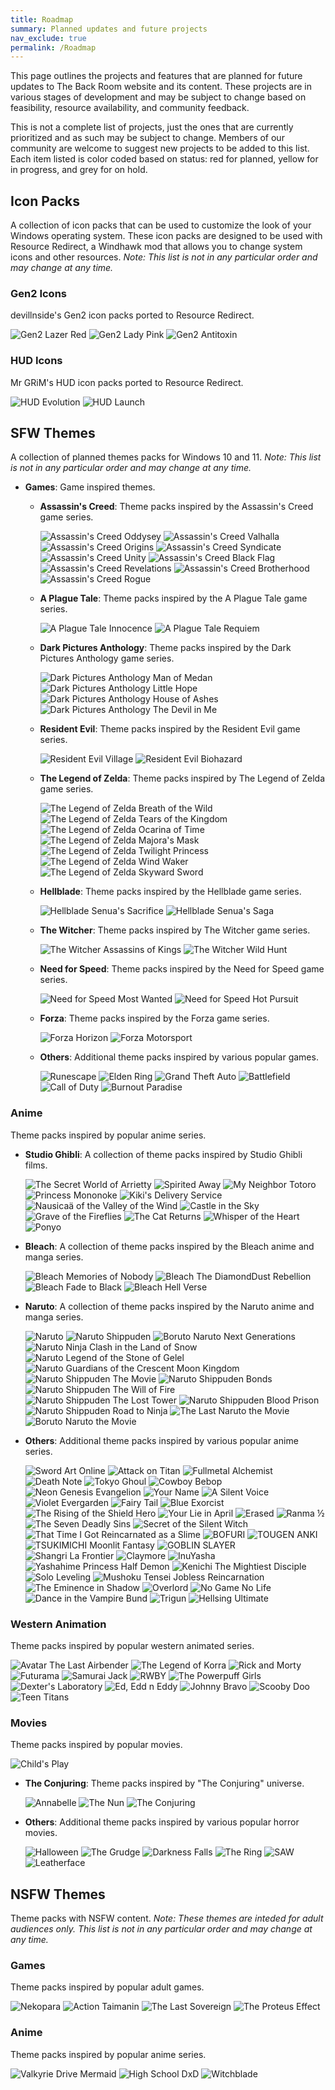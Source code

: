 ```yaml
---
title: Roadmap
summary: Planned updates and future projects
nav_exclude: true
permalink: /Roadmap
---
```


This page outlines the projects and features that are planned for future updates to The Back Room website and its content. These projects are in various stages of development and may be subject to change based on feasibility, resource availability, and community feedback.

This is not a complete list of projects, just the ones that are currently prioritized and as such may be subject to change. Members of our community are welcome to suggest new projects to be added to this list. Each item listed is color coded based on status: red for planned, yellow for in progress, and grey for on hold.

## Icon Packs

A collection of icon packs that can be used to customize the look of your Windows operating system. These icon packs are designed to be used with Resource Redirect, a Windhawk mod that allows you to change system icons and other resources. *Note: This list is not in any particular order and may change at any time.*

### Gen2 Icons

devillnside's Gen2 icon packs ported to Resource Redirect.

  ![Gen2 Lazer Red](https://img.shields.io/badge/Gen2%20Lazer%20Red-black?style=for-the-badge&logo=statuspal&logoColor=white&logoSize=auto&labelColor=grey&color=black&cacheSeconds=3600) 
  ![Gen2 Lady Pink](https://img.shields.io/badge/Gen2%20Lady%20Pink-black?style=for-the-badge&logo=statuspal&logoColor=white&logoSize=auto&labelColor=grey&color=black&cacheSeconds=3600) 
  ![Gen2 Antitoxin](https://img.shields.io/badge/Gen2%20Antitoxin-black?style=for-the-badge&logo=statuspal&logoColor=white&logoSize=auto&labelColor=grey&color=black&cacheSeconds=3600) 
  
### HUD Icons

Mr GRiM's HUD icon packs ported to Resource Redirect.

  ![HUD Evolution](https://img.shields.io/badge/HUD%20Evolution-black?style=for-the-badge&logo=statuspal&logoColor=white&logoSize=auto&labelColor=grey&color=black&cacheSeconds=3600) 
  ![HUD Launch](https://img.shields.io/badge/HUD%20Launch-black?style=for-the-badge&logo=statuspal&logoColor=white&logoSize=auto&labelColor=grey&color=black&cacheSeconds=3600) 

## SFW Themes

A collection of planned themes packs for Windows 10 and 11. *Note: This list is not in any particular order and may change at any time.*
  
- **Games**: Game inspired themes.
    
  - **Assassin's Creed**: Theme packs inspired by the Assassin's Creed game series.

    ![Assassin's Creed Oddysey](https://img.shields.io/badge/Assassin's%20Creed%20Odyssey-black?style=for-the-badge&logo=statuspal&logoColor=white&logoSize=auto&labelColor=grey&color=black&cacheSeconds=3600) 
    ![Assassin's Creed Valhalla](https://img.shields.io/badge/Assassin's%20Creed%20Valhalla-black?style=for-the-badge&logo=statuspal&logoColor=white&logoSize=auto&labelColor=grey&color=black&cacheSeconds=3600) 
    ![Assassin's Creed Origins](https://img.shields.io/badge/Assassin's%20Creed%20Origins-black?style=for-the-badge&logo=statuspal&logoColor=white&logoSize=auto&labelColor=grey&color=black&cacheSeconds=3600) 
    ![Assassin's Creed Syndicate](https://img.shields.io/badge/Assassin's%20Creed%20Syndicate-black?style=for-the-badge&logo=statuspal&logoColor=white&logoSize=auto&labelColor=grey&color=black&cacheSeconds=3600) 
    ![Assassin's Creed Unity](https://img.shields.io/badge/Assassin's%20Creed%20Unity-black?style=for-the-badge&logo=statuspal&logoColor=white&logoSize=auto&labelColor=grey&color=black&cacheSeconds=3600) 
    ![Assassin's Creed Black Flag](https://img.shields.io/badge/Assassin's%20Creed%20Black%20Flag-black?style=for-the-badge&logo=statuspal&logoColor=white&logoSize=auto&labelColor=grey&color=black&cacheSeconds=3600) 
    ![Assassin's Creed Revelations](https://img.shields.io/badge/Assassin's%20Creed%20Revelations-black?style=for-the-badge&logo=statuspal&logoColor=white&logoSize=auto&labelColor=grey&color=black&cacheSeconds=3600) 
    ![Assassin's Creed Brotherhood](https://img.shields.io/badge/Assassin's%20Creed%20Brotherhood-black?style=for-the-badge&logo=statuspal&logoColor=white&logoSize=auto&labelColor=grey&color=black&cacheSeconds=3600) 
    ![Assassin's Creed Rogue](https://img.shields.io/badge/Assassin's%20Creed%20Rogue-black?style=for-the-badge&logo=statuspal&logoColor=white&logoSize=auto&labelColor=grey&color=black&cacheSeconds=3600)

  - **A Plague Tale**: Theme packs inspired by the A Plague Tale game series.

    ![A Plague Tale Innocence](https://img.shields.io/badge/A%20Plague%20Tale%20Innocence-black?style=for-the-badge&logo=statuspal&logoColor=white&logoSize=auto&labelColor=red&color=black&cacheSeconds=3600) 
    ![A Plague Tale Requiem](https://img.shields.io/badge/A%20Plague%20Tale%20Requiem-black?style=for-the-badge&logo=statuspal&logoColor=white&logoSize=auto&labelColor=red&color=black&cacheSeconds=3600)

  - **Dark Pictures Anthology**: Theme packs inspired by the Dark Pictures Anthology game series.

    ![Dark Pictures Anthology Man of Medan](https://img.shields.io/badge/Dark%20Pictures%20Anthology%20Man%20of%20Medan-black?style=for-the-badge&logo=statuspal&logoColor=white&logoSize=auto&labelColor=red&color=black&cacheSeconds=3600) 
    ![Dark Pictures Anthology Little Hope](https://img.shields.io/badge/Dark%20Pictures%20Anthology%20Little%20Hope-black?style=for-the-badge&logo=statuspal&logoColor=white&logoSize=auto&labelColor=red&color=black&cacheSeconds=3600) 
    ![Dark Pictures Anthology House of Ashes](https://img.shields.io/badge/Dark%20Pictures%20Anthology%20House%20of%20Ashes-black?style=for-the-badge&logo=statuspal&logoColor=white&logoSize=auto&labelColor=red&color=black&cacheSeconds=3600) 
    ![Dark Pictures Anthology The Devil in Me](https://img.shields.io/badge/Dark%20Pictures%20Anthology%20The%20Devil%20in%20Me-black?style=for-the-badge&logo=statuspal&logoColor=white&logoSize=auto&labelColor=red&color=black&cacheSeconds=3600) 

  - **Resident Evil**: Theme packs inspired by the Resident Evil game series.

    ![Resident Evil Village](https://img.shields.io/badge/Resident%20Evil%20Village-black?style=for-the-badge&logo=statuspal&logoColor=white&logoSize=auto&labelColor=grey&color=black&cacheSeconds=3600) 
    ![Resident Evil Biohazard](https://img.shields.io/badge/Resident%20Evil%20Biohazard-black?style=for-the-badge&logo=statuspal&logoColor=white&logoSize=auto&labelColor=grey&color=black&cacheSeconds=3600) 

  - **The Legend of Zelda**: Theme packs inspired by The Legend of Zelda game series.

    ![The Legend of Zelda Breath of the Wild](https://img.shields.io/badge/The%20Legend%20of%20Zelda%20Breath%20of%20the%20Wild-black?style=for-the-badge&logo=statuspal&logoColor=white&logoSize=auto&labelColor=red&color=black&cacheSeconds=3600) 
    ![The Legend of Zelda Tears of the Kingdom](https://img.shields.io/badge/The%20Legend%20of%20Zelda%20Tears%20of%20the%20Kingdom-black?style=for-the-badge&logo=statuspal&logoColor=white&logoSize=auto&labelColor=red&color=black&cacheSeconds=3600) 
    ![The Legend of Zelda Ocarina of Time](https://img.shields.io/badge/The%20Legend%20of%20Zelda%20Ocarina%20of%20Time-black?style=for-the-badge&logo=statuspal&logoColor=white&logoSize=auto&labelColor=grey&color=black&cacheSeconds=3600) 
    ![The Legend of Zelda Majora's Mask](https://img.shields.io/badge/The%20Legend%20of%20Zelda%20Majora's%20Mask-black?style=for-the-badge&logo=statuspal&logoColor=white&logoSize=auto&labelColor=grey&color=black&cacheSeconds=3600) 
    ![The Legend of Zelda Twilight Princess](https://img.shields.io/badge/The%20Legend%20of%20Zelda%20Twilight%20Princess-black?style=for-the-badge&logo=statuspal&logoColor=white&logoSize=auto&labelColor=grey&color=black&cacheSeconds=3600) 
    ![The Legend of Zelda Wind Waker](https://img.shields.io/badge/The%20Legend%20of%20Zelda%20Wind%20Waker-black?style=for-the-badge&logo=statuspal&logoColor=white&logoSize=auto&labelColor=grey&color=black&cacheSeconds=3600) 
    ![The Legend of Zelda Skyward Sword](https://img.shields.io/badge/The%20Legend%20of%20Zelda%20Skyward%20Sword-black?style=for-the-badge&logo=statuspal&logoColor=white&logoSize=auto&labelColor=grey&color=black&cacheSeconds=3600) 


  - **Hellblade**: Theme packs inspired by the Hellblade game series.

    ![Hellblade Senua's Sacrifice](https://img.shields.io/badge/Hellblade%20Senua's%20Sacrifice-black?style=for-the-badge&logo=statuspal&logoColor=white&logoSize=auto&labelColor=grey&color=black&cacheSeconds=3600) 
    ![Hellblade Senua's Saga](https://img.shields.io/badge/Hellblade%20Senua's%20Saga-black?style=for-the-badge&logo=statuspal&logoColor=white&logoSize=auto&labelColor=grey&color=black&cacheSeconds=3600)

  - **The Witcher**: Theme packs inspired by The Witcher game series.

    ![The Witcher Assassins of Kings](https://img.shields.io/badge/The%20Witcher%20Assassins%20of%20Kings-black?style=for-the-badge&logo=statuspal&logoColor=white&logoSize=auto&labelColor=grey&color=black&cacheSeconds=3600) 
    ![The Witcher Wild Hunt](https://img.shields.io/badge/The%20Witcher%20Wild%20Hunt-black?style=for-the-badge&logo=statuspal&logoColor=white&logoSize=auto&labelColor=grey&color=black&cacheSeconds=3600) 

  - **Need for Speed**: Theme packs inspired by the Need for Speed game series.

    ![Need for Speed Most Wanted](https://img.shields.io/badge/Need%20for%20Speed%20Most%20Wanted-black?style=for-the-badge&logo=statuspal&logoColor=white&logoSize=auto&labelColor=grey&color=black&cacheSeconds=3600) 
    ![Need for Speed Hot Pursuit](https://img.shields.io/badge/Need%20for%20Speed%20Hot%20Pursuit-black?style=for-the-badge&logo=statuspal&logoColor=white&logoSize=auto&labelColor=grey&color=black&cacheSeconds=3600) 

  - **Forza**: Theme packs inspired by the Forza game series.

    ![Forza Horizon](https://img.shields.io/badge/Forza%20Horizon-black?style=for-the-badge&logo=statuspal&logoColor=white&logoSize=auto&labelColor=grey&color=black&cacheSeconds=3600) 
    ![Forza Motorsport](https://img.shields.io/badge/Forza%20Motorsport-black?style=for-the-badge&logo=statuspal&logoColor=white&logoSize=auto&labelColor=grey&color=black&cacheSeconds=3600) 

  - **Others**: Additional theme packs inspired by various popular games.

    ![Runescape](https://img.shields.io/badge/Runescape-black?style=for-the-badge&logo=statuspal&logoColor=white&logoSize=auto&labelColor=grey&color=black&cacheSeconds=3600) 
    ![Elden Ring](https://img.shields.io/badge/Elden%20Ring-black?style=for-the-badge&logo=statuspal&logoColor=white&logoSize=auto&labelColor=grey&color=black&cacheSeconds=3600) 
    ![Grand Theft Auto](https://img.shields.io/badge/Grand%20Theft%20Auto-black?style=for-the-badge&logo=statuspal&logoColor=white&logoSize=auto&labelColor=grey&color=black&cacheSeconds=3600) 
    ![Battlefield](https://img.shields.io/badge/Battlefield-black?style=for-the-badge&logo=statuspal&logoColor=white&logoSize=auto&labelColor=grey&color=black&cacheSeconds=3600) 
    ![Call of Duty](https://img.shields.io/badge/Call%20of%20Duty-black?style=for-the-badge&logo=statuspal&logoColor=white&logoSize=auto&labelColor=grey&color=black&cacheSeconds=3600) 
    ![Burnout Paradise](https://img.shields.io/badge/Burnout%20Paradise-black?style=for-the-badge&logo=statuspal&logoColor=white&logoSize=auto&labelColor=grey&color=black&cacheSeconds=3600) 

### Anime

Theme packs inspired by popular anime series.

- **Studio Ghibli**: A collection of theme packs inspired by Studio Ghibli films.
        
  ![The Secret World of Arrietty](https://img.shields.io/badge/The%20Secret%20World%20of%20Arrietty-black?style=for-the-badge&logo=statuspal&logoColor=white&logoSize=auto&labelColor=red&color=black&cacheSeconds=3600) 
  ![Spirited Away](https://img.shields.io/badge/Spirited%20Away-black?style=for-the-badge&logo=statuspal&logoColor=white&logoSize=auto&labelColor=red&color=black&cacheSeconds=3600) 
  ![My Neighbor Totoro](https://img.shields.io/badge/My%20Neighbor%20Totoro-black?style=for-the-badge&logo=statuspal&logoColor=white&logoSize=auto&labelColor=red&color=black&cacheSeconds=3600) 
  ![Princess Mononoke](https://img.shields.io/badge/Princess%20Mononoke-black?style=for-the-badge&logo=statuspal&logoColor=white&logoSize=auto&labelColor=red&color=black&cacheSeconds=3600) 
  ![Kiki's Delivery Service](https://img.shields.io/badge/Kiki's%20Delivery%20Service-black?style=for-the-badge&logo=statuspal&logoColor=white&logoSize=auto&labelColor=red&color=black&cacheSeconds=3600) 
  ![Nausicaä of the Valley of the Wind](https://img.shields.io/badge/Nausicaä%20of%20the%20Valley%20of%20the%20Wind-black?style=for-the-badge&logo=statuspal&logoColor=white&logoSize=auto&labelColor=red&color=black&cacheSeconds=3600) 
  ![Castle in the Sky](https://img.shields.io/badge/Castle%20in%20the%20Sky-black?style=for-the-badge&logo=statuspal&logoColor=white&logoSize=auto&labelColor=red&color=black&cacheSeconds=3600) 
  ![Grave of the Fireflies](https://img.shields.io/badge/Grave%20of%20the%20Fireflies-black?style=for-the-badge&logo=statuspal&logoColor=white&logoSize=auto&labelColor=red&color=black&cacheSeconds=3600) 
  ![The Cat Returns](https://img.shields.io/badge/The%20Cat%20Returns-black?style=for-the-badge&logo=statuspal&logoColor=white&logoSize=auto&labelColor=red&color=black&cacheSeconds=3600) 
  ![Whisper of the Heart](https://img.shields.io/badge/Whisper%20of%20the%20Heart-black?style=for-the-badge&logo=statuspal&logoColor=white&logoSize=auto&labelColor=red&color=black&cacheSeconds=3600) 
  ![Ponyo](https://img.shields.io/badge/Ponyo-black?style=for-the-badge&logo=statuspal&logoColor=white&logoSize=auto&labelColor=red&color=black&cacheSeconds=3600) 
        
- **Bleach**: A collection of theme packs inspired by the Bleach anime and manga series.
  
  ![Bleach Memories of Nobody](https://img.shields.io/badge/Bleach%20Memories%20of%20Nobody-black?style=for-the-badge&logo=statuspal&logoColor=white&logoSize=auto&labelColor=grey&color=black&cacheSeconds=3600) 
  ![Bleach The DiamondDust Rebellion](https://img.shields.io/badge/Bleach%20The%20DiamondDust%20Rebellion-black?style=for-the-badge&logo=statuspal&logoColor=white&logoSize=auto&labelColor=grey&color=black&cacheSeconds=3600) 
  ![Bleach Fade to Black](https://img.shields.io/badge/Bleach%20Fade%20to%20Black-black?style=for-the-badge&logoColor=white&logo=statuspal&logoSize=auto&labelColor=grey&color=black&cacheSeconds=3600) 
  ![Bleach Hell Verse](https://img.shields.io/badge/Bleach%20Hell%20Verse-black?style=for-the-badge&logoColor=white&logo=statuspal&logoSize=auto&labelColor=grey&color=black&cacheSeconds=3600) 
        
- **Naruto**: A collection of theme packs inspired by the Naruto anime and manga series.

  ![Naruto](https://img.shields.io/badge/Naruto-black?style=for-the-badge&logo=statuspal&logoColor=white&logoSize=auto&labelColor=grey&color=black&cacheSeconds=3600) 
  ![Naruto Shippuden](https://img.shields.io/badge/Naruto%20Shippuden-black?style=for-the-badge&logo=statuspal&logoColor=white&logoSize=auto&labelColor=grey&color=black&cacheSeconds=3600) 
  ![Boruto Naruto Next Generations](https://img.shields.io/badge/Boruto%20Naruto%20Next%20Generations-black?style=for-the-badge&logo=statuspal&logoColor=white&logoSize=auto&labelColor=grey&color=black&cacheSeconds=3600) 
  ![Naruto Ninja Clash in the Land of Snow](https://img.shields.io/badge/Naruto%20Ninja%20Clash%20in%20the%20Land%20of%20Snow-black?style=for-the-badge&logo=statuspal&logoColor=white&logoSize=auto&labelColor=grey&color=black&cacheSeconds=3600) 
  ![Naruto Legend of the Stone of Gelel](https://img.shields.io/badge/Naruto%20Legend%20of%20the%20Stone%20of%20Gelel-black?style=for-the-badge&logo=statuspal&logoColor=white&logoSize=auto&labelColor=grey&color=black&cacheSeconds=3600) 
  ![Naruto Guardians of the Crescent Moon Kingdom](https://img.shields.io/badge/Naruto%20Guardians%20of%20the%20Crescent%20Moon%20Kingdom-black?style=for-the-badge&logo=statuspal&logoColor=white&logoSize=auto&labelColor=grey&color=black&cacheSeconds=3600) 
  ![Naruto Shippuden The Movie](https://img.shields.io/badge/Naruto%20Shippuden%20The%20Movie-black?style=for-the-badge&logo=statuspal&logoColor=white&logoSize=auto&labelColor=grey&color=black&cacheSeconds=3600) 
  ![Naruto Shippuden Bonds](https://img.shields.io/badge/Naruto%20Shippuden%20Bonds-black?style=for-the-badge&logo=statuspal&logoColor=white&logoSize=auto&labelColor=grey&color=black&cacheSeconds=3600) 
  ![Naruto Shippuden The Will of Fire](https://img.shields.io/badge/Naruto%20Shippuden%20The%20Will%20of%20Fire-black?style=for-the-badge&logo=statuspal&logoColor=white&logoSize=auto&labelColor=grey&color=black&cacheSeconds=3600) 
  ![Naruto Shippuden The Lost Tower](https://img.shields.io/badge/Naruto%20Shippuden%20The%20Lost%20Tower-black?style=for-the-badge&logo=statuspal&logoColor=white&logoSize=auto&labelColor=grey&color=black&cacheSeconds=3600) 
  ![Naruto Shippuden Blood Prison](https://img.shields.io/badge/Naruto%20Shippuden%20Blood%20Prison-black?style=for-the-badge&logo=statuspal&logoColor=white&logoSize=auto&labelColor=grey&color=black&cacheSeconds=3600) 
  ![Naruto Shippuden Road to Ninja](https://img.shields.io/badge/Naruto%20Shippuden%20Road%20to%20Ninja-black?style=for-the-badge&logo=statuspal&logoColor=white&logoSize=auto&labelColor=grey&color=black&cacheSeconds=3600) 
  ![The Last Naruto the Movie](https://img.shields.io/badge/The%20Last%20Naruto%20the%20Movie-black?style=for-the-badge&logo=statuspal&logoColor=white&logoSize=auto&labelColor=grey&color=black&cacheSeconds=3600) 
  ![Boruto Naruto the Movie](https://img.shields.io/badge/Boruto%20Naruto%20the%20Movie-black?style=for-the-badge&logo=statuspal&logoColor=white&logoSize=auto&labelColor=grey&color=black&cacheSeconds=3600) 

- **Others**: Additional theme packs inspired by various popular anime series.

  ![Sword Art Online](https://img.shields.io/badge/Sword%20Art%20Online-black?style=for-the-badge&logo=statuspal&logoColor=white&logoSize=auto&labelColor=grey&color=black&cacheSeconds=3600) 
  ![Attack on Titan](https://img.shields.io/badge/Attack%20on%20Titan-black?style=for-the-badge&logo=statuspal&logoColor=white&logoSize=auto&labelColor=grey&color=black&cacheSeconds=3600) 
  ![Fullmetal Alchemist](https://img.shields.io/badge/Fullmetal%20Alchemist-black?style=for-the-badge&logo=statuspal&logoColor=white&logoSize=auto&labelColor=grey&color=black&cacheSeconds=3600) 
  ![Death Note](https://img.shields.io/badge/Death%20Note-black?style=for-the-badge&logo=statuspal&logoColor=white&logoSize=auto&labelColor=grey&color=black&cacheSeconds=3600) 
  ![Tokyo Ghoul](https://img.shields.io/badge/Tokyo%20Ghoul-black?style=for-the-badge&logo=statuspal&logoColor=white&logoSize=auto&labelColor=grey&color=black&cacheSeconds=3600) 
  ![Cowboy Bebop](https://img.shields.io/badge/Cowboy%20Bebop-black?style=for-the-badge&logo=statuspal&logoColor=white&logoSize=auto&labelColor=grey&color=black&cacheSeconds=3600) 
  ![Neon Genesis Evangelion](https://img.shields.io/badge/Neon%20Genesis%20Evangelion-black?style=for-the-badge&logo=statuspal&logoColor=white&logoSize=auto&labelColor=red&color=black&cacheSeconds=3600) 
  ![Your Name](https://img.shields.io/badge/Your%20Name-black?style=for-the-badge&logo=statuspal&logoColor=white&logoSize=auto&labelColor=red&color=black&cacheSeconds=3600) 
  ![A Silent Voice](https://img.shields.io/badge/A%20Silent%20Voice-black?style=for-the-badge&logo=statuspal&logoColor=white&logoSize=auto&labelColor=red&color=black&cacheSeconds=3600) 
  ![Violet Evergarden](https://img.shields.io/badge/Violet%20Evergarden-black?style=for-the-badge&logo=statuspal&logoColor=white&logoSize=auto&labelColor=red&color=black&cacheSeconds=3600) 
  ![Fairy Tail](https://img.shields.io/badge/Fairy%20Tail-black?style=for-the-badge&logo=statuspal&logoColor=white&logoSize=auto&labelColor=red&color=black&cacheSeconds=3600) 
  ![Blue Exorcist](https://img.shields.io/badge/Blue%20Exorcist-black?style=for-the-badge&logo=statuspal&logoColor=white&logoSize=auto&labelColor=grey&color=black&cacheSeconds=3600) 
  ![The Rising of the Shield Hero](https://img.shields.io/badge/The%20Rising%20of%20the%20Shield%20Hero-black?style=for-the-badge&logo=statuspal&logoColor=white&logoSize=auto&labelColor=grey&color=black&cacheSeconds=3600) 
  ![Your Lie in April](https://img.shields.io/badge/Your%20Lie%20in%20April-black?style=for-the-badge&logo=statuspal&logoColor=white&logoSize=auto&labelColor=red&color=black&cacheSeconds=3600)
  ![Erased](https://img.shields.io/badge/Erased-black?style=for-the-badge&logo=statuspal&logoColor=white&logoSize=auto&labelColor=red&color=black&cacheSeconds=3600) 
  ![Ranma ½](https://img.shields.io/badge/Ranma%20½-black?style=for-the-badge&logo=statuspal&logoColor=white&logoSize=auto&labelColor=grey&color=black&cacheSeconds=3600) 
  ![The Seven Deadly Sins](https://img.shields.io/badge/The%20Seven%20Deadly%20Sins-black?style=for-the-badge&logo=statuspal&logoColor=white&logoSize=auto&labelColor=grey&color=black&cacheSeconds=3600) 
  ![Secret of the Silent Witch](https://img.shields.io/badge/Secret%20of%20the%20Silent%20Witch-black?style=for-the-badge&logo=statuspal&logoColor=white&logoSize=auto&labelColor=grey&color=black&cacheSeconds=3600) 
  ![That Time I Got Reincarnated as a Slime](https://img.shields.io/badge/That%20Time%20I%20Got%20Reincarnated%20as%20a%20Slime-black?style=for-the-badge&logo=statuspal&logoColor=white&logoSize=auto&labelColor=grey&color=black&cacheSeconds=3600) 
  ![BOFURI](https://img.shields.io/badge/BOFURI-black?style=for-the-badge&logo=statuspal&logoColor=white&logoSize=auto&labelColor=grey&color=black&cacheSeconds=3600) 
  ![TOUGEN ANKI](https://img.shields.io/badge/TOUGEN%20ANKI-black?style=for-the-badge&logo=statuspal&logoColor=white&logoSize=auto&labelColor=grey&color=black&cacheSeconds=3600) 
  ![TSUKIMICHI Moonlit Fantasy](https://img.shields.io/badge/TSUKIMICHI%20Moonlit%20Fantasy-black?style=for-the-badge&logo=statuspal&logoColor=white&logoSize=auto&labelColor=grey&color=black&cacheSeconds=3600) 
  ![GOBLIN SLAYER](https://img.shields.io/badge/GOBLIN%20SLAYER-black?style=for-the-badge&logo=statuspal&logoColor=white&logoSize=auto&labelColor=grey&color=black&cacheSeconds=3600) 
  ![Shangri La Frontier](https://img.shields.io/badge/Shangri%20La%20Frontier-black?style=for-the-badge&logo=statuspal&logoColor=white&logoSize=auto&labelColor=grey&color=black&cacheSeconds=3600) 
  ![Claymore](https://img.shields.io/badge/Claymore-black?style=for-the-badge&logo=statuspal&logoColor=white&logoSize=auto&labelColor=grey&color=black&cacheSeconds=3600) 
  ![InuYasha](https://img.shields.io/badge/InuYasha-black?style=for-the-badge&logo=statuspal&logoColor=white&logoSize=auto&labelColor=grey&color=black&cacheSeconds=3600) 
  ![Yashahime Princess Half Demon](https://img.shields.io/badge/Yashahime%20Princess%20Half%20Demon-black?style=for-the-badge&logo=statuspal&logoColor=white&logoSize=auto&labelColor=grey&color=black&cacheSeconds=3600) 
  ![Kenichi The Mightiest Disciple](https://img.shields.io/badge/Kenichi%20The%20Mightiest%20Disciple-black?style=for-the-badge&logo=statuspal&logoColor=white&logoSize=auto&labelColor=grey&color=black&cacheSeconds=3600) 
  ![Solo Leveling](https://img.shields.io/badge/Solo%20Leveling-black?style=for-the-badge&logo=statuspal&logoColor=white&logoSize=auto&labelColor=grey&color=black&cacheSeconds=3600) 
  ![Mushoku Tensei Jobless Reincarnation](https://img.shields.io/badge/Mushoku%20Tensei%20Jobless%20Reincarnation-black?style=for-the-badge&logo=statuspal&logoColor=white&logoSize=auto&labelColor=grey&color=black&cacheSeconds=3600) 
  ![The Eminence in Shadow](https://img.shields.io/badge/The%20Eminence%20in%20Shadow-black?style=for-the-badge&logo=statuspal&logoColor=white&logoSize=auto&labelColor=grey&color=black&cacheSeconds=3600) 
  ![Overlord](https://img.shields.io/badge/Overlord-black?style=for-the-badge&logo=statuspal&logoColor=white&logoSize=auto&labelColor=grey&color=black&cacheSeconds=3600) 
  ![No Game No Life](https://img.shields.io/badge/No%20Game%20No%20Life-black?style=for-the-badge&logo=statuspal&logoColor=white&logoSize=auto&labelColor=grey&color=black&cacheSeconds=3600) 
  ![Dance in the Vampire Bund](https://img.shields.io/badge/Dance%20in%20the%20Vampire%20Bund-black?style=for-the-badge&logo=statuspal&logoColor=white&logoSize=auto&labelColor=grey&color=black&cacheSeconds=3600) 
  ![Trigun](https://img.shields.io/badge/Trigun-black?style=for-the-badge&logo=statuspal&logoColor=white&logoSize=auto&labelColor=grey&color=black&cacheSeconds=3600) 
  ![Hellsing Ultimate](https://img.shields.io/badge/Hellsing%20Ultimate-black?style=for-the-badge&logo=statuspal&logoColor=white&logoSize=auto&labelColor=grey&color=black&cacheSeconds=3600) 

### Western Animation

Theme packs inspired by popular western animated series.

![Avatar The Last Airbender](https://img.shields.io/badge/Avatar%20The%20Last%20Airbender-black?style=for-the-badge&logo=statuspal&logoColor=white&logoSize=auto&labelColor=grey&color=black&cacheSeconds=3600) 
![The Legend of Korra](https://img.shields.io/badge/The%20Legend%20of%20Korra-black?style=for-the-badge&logo=statuspal&logoColor=white&logoSize=auto&labelColor=grey&color=black&cacheSeconds=3600) 
![Rick and Morty](https://img.shields.io/badge/Rick%20and%20Morty-black?style=for-the-badge&logo=statuspal&logoColor=white&logoSize=auto&labelColor=grey&color=black&cacheSeconds=3600) 
![Futurama](https://img.shields.io/badge/Futurama-black?style=for-the-badge&logo=statuspal&logoColor=white&logoSize=auto&labelColor=grey&color=black&cacheSeconds=3600) 
![Samurai Jack](https://img.shields.io/badge/Samurai%20Jack-black?style=for-the-badge&logo=statuspal&logoColor=white&logoSize=auto&labelColor=grey&color=black&cacheSeconds=3600) 
![RWBY](https://img.shields.io/badge/RWBY-black?style=for-the-badge&logo=statuspal&logoColor=white&logoSize=auto&labelColor=red&color=black&cacheSeconds=3600) 
![The Powerpuff Girls](https://img.shields.io/badge/The%20Powerpuff%20Girls-black?style=for-the-badge&logo=statuspal&logoColor=white&logoSize=auto&labelColor=red&color=black&cacheSeconds=3600) 
![Dexter's Laboratory](https://img.shields.io/badge/Dexter's%20Laboratory-black?style=for-the-badge&logo=statuspal&logoColor=white&logoSize=auto&labelColor=red&color=black&cacheSeconds=3600) 
![Ed, Edd n Eddy](https://img.shields.io/badge/Ed,%20Edd%20n%20Eddy-black?style=for-the-badge&logo=statuspal&logoColor=white&logoSize=auto&labelColor=red&color=black&cacheSeconds=3600) 
![Johnny Bravo](https://img.shields.io/badge/Johnny%20Bravo-black?style=for-the-badge&logo=statuspal&logoColor=white&logoSize=auto&labelColor=red&color=black&cacheSeconds=3600) 
![Scooby Doo](https://img.shields.io/badge/Scooby%20Doo-black?style=for-the-badge&logo=statuspal&logoColor=white&logoSize=auto&labelColor=red&color=black&cacheSeconds=3600) 
![Teen Titans](https://img.shields.io/badge/Teen%20Titans-black?style=for-the-badge&logo=statuspal&logoColor=white&logoSize=auto&labelColor=red&color=black&cacheSeconds=3600) 
    
### Movies

Theme packs inspired by popular movies.

![Child's Play](https://img.shields.io/badge/Child's%20Play-black?style=for-the-badge&logo=statuspal&logoColor=white&logoSize=auto&labelColor=yellow&color=black&cacheSeconds=3600)

- **The Conjuring**: Theme packs inspired by "The Conjuring" universe.

  ![Annabelle](https://img.shields.io/badge/Annabelle-black?style=for-the-badge&logo=statuspal&logoColor=white&logoSize=auto&labelColor=yellow&color=black&cacheSeconds=3600) 
  ![The Nun](https://img.shields.io/badge/The%20Nun-black?style=for-the-badge&logo=statuspal&logoColor=white&logoSize=auto&labelColor=yellow&color=black&cacheSeconds=3600) 
  ![The Conjuring](https://img.shields.io/badge/The%20Conjuring-black?style=for-the-badge&logo=statuspal&logoColor=white&logoSize=auto&labelColor=yellow&color=black&cacheSeconds=3600) 

- **Others**: Additional theme packs inspired by various popular horror movies.

  ![Halloween](https://img.shields.io/badge/Halloween-black?style=for-the-badge&logo=statuspal&logoColor=white&logoSize=auto&labelColor=yellow&color=black&cacheSeconds=3600) 
  ![The Grudge](https://img.shields.io/badge/The%20Grudge-black?style=for-the-badge&logo=statuspal&logoColor=white&logoSize=auto&labelColor=yellow&color=black&cacheSeconds=3600) 
  ![Darkness Falls](https://img.shields.io/badge/Darkness%20Falls-black?style=for-the-badge&logo=statuspal&logoColor=white&logoSize=auto&labelColor=yellow&color=black&cacheSeconds=3600) 
  ![The Ring](https://img.shields.io/badge/The%20Ring-black?style=for-the-badge&logo=statuspal&logoColor=white&logoSize=auto&labelColor=yellow&color=black&cacheSeconds=3600) 
  ![SAW](https://img.shields.io/badge/SAW-black?style=for-the-badge&logo=statuspal&logoColor=white&logoSize=auto&labelColor=yellow&color=black&cacheSeconds=3600) 
  ![Leatherface](https://img.shields.io/badge/Leatherface-black?style=for-the-badge&logo=statuspal&logoColor=white&logoSize=auto&labelColor=yellow&color=black&cacheSeconds=3600) 
        

## NSFW Themes

Theme packs with NSFW content. *Note: These themes are inteded for adult audiences only. This list is not in any particular order and may change at any time.*

### Games

Theme packs inspired by popular adult games.
    
![Nekopara](https://img.shields.io/badge/Nekopara-black?style=for-the-badge&logo=statuspal&logoColor=white&logoSize=auto&labelColor=grey&color=black&cacheSeconds=3600) 
![Action Taimanin](https://img.shields.io/badge/Action%20Taimanin-black?style=for-the-badge&logo=statuspal&logoColor=white&logoSize=auto&labelColor=grey&color=black&cacheSeconds=3600) 
![The Last Sovereign](https://img.shields.io/badge/The%20Last%20Sovereign-black?style=for-the-badge&logo=statuspal&logoColor=white&logoSize=auto&labelColor=grey&color=black&cacheSeconds=3600) 
![The Proteus Effect](https://img.shields.io/badge/The%20Proteus%20Effect-black?style=for-the-badge&logo=statuspal&logoColor=white&logoSize=auto&labelColor=grey&color=black&cacheSeconds=3600) 

### Anime

Theme packs inspired by popular anime series.

![Valkyrie Drive Mermaid](https://img.shields.io/badge/Valkyrie%20Drive%20Mermaid-black?style=for-the-badge&logo=statuspal&logoColor=white&logoSize=auto&labelColor=red&color=black&cacheSeconds=3600) 
![High School DxD](https://img.shields.io/badge/High%20School%20DxD-black?style=for-the-badge&logo=statuspal&logoColor=white&logoSize=auto&labelColor=red&color=black&cacheSeconds=3600) 
![Witchblade](https://img.shields.io/badge/Witchblade-black?style=for-the-badge&logo=statuspal&logoColor=white&logoSize=auto&labelColor=red&color=black&cacheSeconds=3600) 

